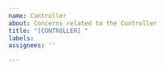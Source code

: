 ```yaml
---
name: Controller
about: Concerns related to the Controller
title: "[CONTROLLER] "
labels:
assignees: ''

---
```


